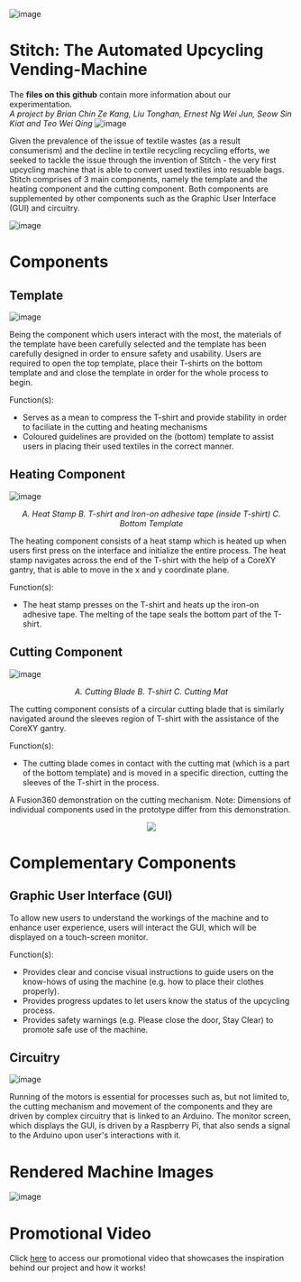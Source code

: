 ![image](https://github.com/SorinoSSK/CNC-Clothes-To-Bag-Vending-Machine/blob/main/Resources/image%2093%20(2)%201.png)
# Stitch: The Automated Upcycling Vending-Machine
The **files on this github** contain more information about our experimentation. <br />
<em> A project by Brian Chin Ze Kang, Liu Tonghan, Ernest Ng Wei Jun, Seow Sin Kiat and Teo Wei Qing </em>
![image](https://github.com/SorinoSSK/CNC-Clothes-To-Bag-Vending-Machine/blob/main/Resources/image%2096.png)
<p> Given the prevalence of the issue of textile wastes (as a result consumerism) and the decline in textile recycling recycling efforts, we seeked to tackle the issue through the invention of Stitch - the very first upcycling machine that is able to convert used textiles into resuable bags. Stitch comprises of 3 main components, namely the template and the heating component and the cutting component. Both components are supplemented by other components such as the Graphic User Interface (GUI) and circuitry.</p>

![image](https://github.com/SorinoSSK/CNC-Clothes-To-Bag-Vending-Machine/blob/main/Resources/image%2093%20(3).png)

<h1> Components </h1>
<h2> Template </h2>

![image](https://github.com/SorinoSSK/CNC-Clothes-To-Bag-Vending-Machine/blob/main/Resources/T1.png)
<p> Being the component which users interact with the most, the materials of the template have been carefully selected and the template has been carefully designed in order to ensure safety and usability. Users are required to open the top template, place their T-shirts on the bottom template and and close the template in order for the whole process to begin. </p>
<p> Function(s): </p> 
<ul>
  <li> Serves as a mean to compress the T-shirt and provide stability in order to faciliate in the cutting and heating mechanisms</li>
  <li> Coloured guidelines are provided on the (bottom) template to assist users in placing their used textiles in the correct manner.</li>
</ul>
<h2> Heating Component </h2>

![image](https://github.com/SorinoSSK/CNC-Clothes-To-Bag-Vending-Machine/blob/main/Resources/image%2090.png)
<p align = "center"><em> A. Heat Stamp   B. T-shirt and Iron-on adhesive tape (inside T-shirt)   C. Bottom Template</em></p>
<p> The heating component consists of a heat stamp which is heated up when users first press on the interface and initialize the entire process. The heat stamp navigates across the end of the T-shirt with the help of a CoreXY gantry, that is able to move in the x and y coordinate plane.</p>
<p> Function(s): </p> 
<ul>
  <li> The heat stamp presses on the T-shirt and heats up the iron-on adhesive tape. The melting of the tape seals the bottom part of the T-shirt.</li>
</ul>
<h2> Cutting Component </h2>

![image](https://github.com/SorinoSSK/CNC-Clothes-To-Bag-Vending-Machine/blob/main/Resources/image%2088.png)

<p align = "center"><em> A. Cutting Blade   B. T-shirt   C. Cutting Mat</em></p>
<p> The cutting component consists of a circular cutting blade that is similarly navigated around the sleeves region of T-shirt with the assistance of the CoreXY gantry.
<p> Function(s): </p> 
<ul>
  <li> The cutting blade comes in contact with the cutting mat (which is a part of the bottom template) and is moved in a specific direction, cutting the sleeves of the T-shirt in the process.</li>
</ul>
A Fusion360 demonstration on the cutting mechanism. Note: Dimensions of individual components used in the prototype differ from this demonstration.
<p align = "center">
  <img src="https://github.com/SorinoSSK/CNC-Clothes-To-Bag-Vending-Machine/blob/main/Resources/CuttingGif.gif")
</p>
<h1> Complementary Components </h1>
<h2> Graphic User Interface (GUI) </h2>
<p> To allow new users to understand the workings of the machine and to enhance user experience, users will interact the GUI, which will be displayed on a touch-screen monitor. </p>
<p> Function(s): </p> 
<ul>
  <li> Provides clear and concise visual instructions to guide users on the know-hows of using the machine (e.g. how to place their clothes properly).</li>
  <li> Provides progress updates to let users know the status of the upcycling process.</li>
  <li> Provides safety warnings (e.g. Please close the door, Stay Clear) to promote safe use of the machine.</li>
</ul>
<h2> Circuitry </h2>

![image](https://github.com/SorinoSSK/CNC-Clothes-To-Bag-Vending-Machine/blob/main/Resources/image%2097.png)

<p> Running of the motors is essential for processes such as, but not limited to, the cutting mechanism and movement of the components and they are driven by complex circuitry that is linked to an Arduino. The monitor screen, which displays the GUI, is driven by a Raspberry Pi, that also sends a signal to the Arduino upon user's interactions with it. </p>

<h1> Rendered Machine Images</h1>

![image](https://github.com/SorinoSSK/CNC-Clothes-To-Bag-Vending-Machine/blob/main/Resources/Combined.png)

<h1> Promotional Video </h1>
<p> Click <a href ="https://vimeo.com/704222319"> here</a> to access our promotional video that showcases the inspiration behind our project and how it works! </p>
